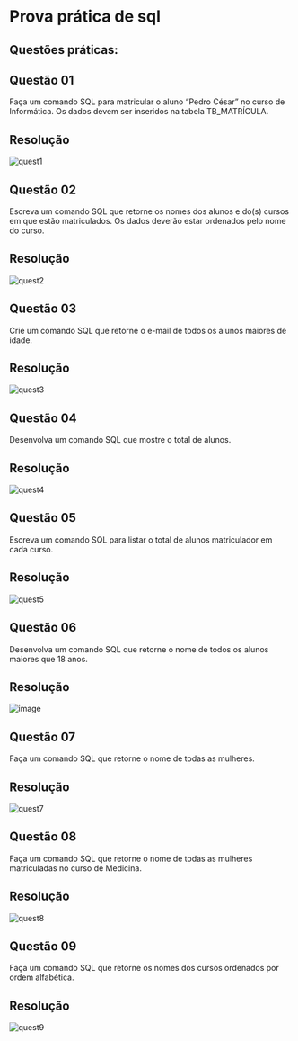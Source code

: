 # Prova prática de sql

## Questões práticas:
## Questão 01
Faça um comando SQL para matricular o aluno “Pedro César” no curso de Informática. Os dados devem ser inseridos na tabela TB_MATRÍCULA.
## Resolução
![quest1](https://user-images.githubusercontent.com/102304929/206206785-84a4aef8-9174-4c37-8668-9fc1be6d5072.png)

## Questão 02
Escreva um comando SQL que retorne os nomes dos alunos e do(s) cursos em que estão matriculados. Os dados deverão estar ordenados pelo nome do curso.
## Resolução
![quest2](https://user-images.githubusercontent.com/102304929/206207596-d8f4771f-f152-4a14-9086-87440d462bf8.png)

## Questão 03
Crie um comando SQL que retorne o e-mail de todos os alunos maiores de idade.
## Resolução
![quest3](https://user-images.githubusercontent.com/102304929/206208160-d9ad8e04-2364-4cb2-89d3-7716702a257a.png)

## Questão 04
Desenvolva um comando SQL que mostre o total de alunos.
## Resolução
![quest4](https://user-images.githubusercontent.com/102304929/206209376-e275773c-049f-42d4-8bdc-dc0377d703cf.png)

## Questão 05
Escreva um comando SQL para listar o total de alunos matriculador em cada curso.
## Resolução
![quest5](https://user-images.githubusercontent.com/102304929/206209962-683d5abd-cf6e-4bc3-bd5f-b087971d357a.png)

## Questão 06
Desenvolva um comando SQL que retorne o nome de todos os alunos maiores que 18 anos.
## Resolução
![image](https://user-images.githubusercontent.com/102304929/206316643-82f60ed0-5b2a-4fb2-8066-29d9454cc194.png)

## Questão 07
Faça um comando SQL que retorne o nome de todas as mulheres.
## Resolução
![quest7](https://user-images.githubusercontent.com/102304929/206317026-7cc8ac67-0b72-4196-840a-4829bec5fe50.png)

## Questão 08
Faça um comando SQL que retorne o nome de todas as mulheres matriculadas no curso de Medicina.
## Resolução
![quest8](https://user-images.githubusercontent.com/102304929/206317410-3fc79cdc-9fc3-4162-9ddf-c7f3e324e57a.png)

## Questão 09
Faça um comando SQL que retorne os nomes dos cursos ordenados por ordem alfabética.
## Resolução
![quest9](https://user-images.githubusercontent.com/102304929/206317689-96cf126c-ea65-4f4e-a0e2-f7b6ed4c38dd.png)

